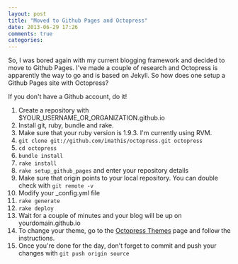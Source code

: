 ```yaml
---
layout: post
title: "Moved to Github Pages and Octopress"
date: 2013-06-29 17:26
comments: true
categories: 
---
```


So, I was bored again with my current blogging framework and decided to move to Github Pages. I've made a couple of research and Octopress is apparently the way to go and is based on Jekyll. So how does one setup a Github Pages site with Octopress? 

If you don't have a Github account, do it!

1. Create a repository with $YOUR_USERNAME_OR_ORGANIZATION.github.io
2. Install git, ruby, bundle and rake. 
3. Make sure that your ruby version is 1.9.3. I'm currently using RVM.
4. `git clone git://github.com/imathis/octopress.git octopress`
5. `cd octopress`
6. `bundle install`
7. `rake install`
8. `rake setup_github_pages` and enter your repository details
9. Make sure that origin points to your local repository. You can double check with `git remote -v`
10. Modify your _config.yml file
11. `rake generate`
12. `rake deploy`
13. Wait for a couple of minutes and your blog will be up on yourdomain.github.io
14. To change your theme, go to the [Octopress Themes](https://github.com/imathis/octopress/wiki/3rd-Party-Octopress-Themes) page and follow the instructions.
15. Once you're done for the day, don't forget to commit and push your changes with `git push origin source`

